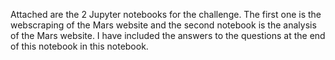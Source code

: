 Attached are the 2 Jupyter notebooks for the challenge. The first one is the webscraping of the Mars website and the second notebook is the analysis of the Mars website. I have included the answers to the questions at the end of this notebook in this notebook.
